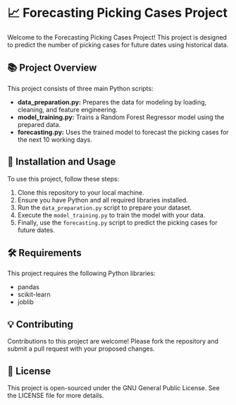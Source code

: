 # 📈 Forecasting Picking Cases Project

Welcome to the Forecasting Picking Cases Project! This project is designed to predict the number of picking cases for future dates using historical data.

## 📚 Project Overview

This project consists of three main Python scripts:

*   **data_preparation.py:** Prepares the data for modeling by loading, cleaning, and feature engineering.
*   **model_training.py:** Trains a Random Forest Regressor model using the prepared data.
*   **forecasting.py:** Uses the trained model to forecast the picking cases for the next 10 working days.

## 🔨 Installation and Usage

To use this project, follow these steps:

1.  Clone this repository to your local machine.
2.  Ensure you have Python and all required libraries installed.
3.  Run the `data_preparation.py` script to prepare your dataset.
4.  Execute the `model_training.py` to train the model with your data.
5.  Finally, use the `forecasting.py` script to predict the picking cases for future dates.

## 🛠️ Requirements

This project requires the following Python libraries:

*   pandas
*   scikit-learn
*   joblib

## 💡 Contributing

Contributions to this project are welcome! Please fork the repository and submit a pull request with your proposed changes.

## 📝 License

This project is open-sourced under the GNU General Public License. See the LICENSE file for more details.
